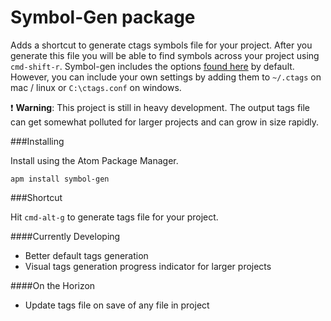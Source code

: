 # Symbol-Gen package

Adds a shortcut to generate ctags symbols file for your project.  After you generate this file
you will be able to find symbols across your project using `cmd-shift-r`.  Symbol-gen includes
the options [found here](https://github.com/weskinner/symbol-gen/blob/master/lib/.ctags) by default.
However, you can include your own settings by adding them to `~/.ctags` on mac / linux or
`C:\ctags.conf` on windows.

:exclamation: **Warning**: This project is still in heavy development.  The output tags file can get somewhat polluted
for larger projects and can grow in size rapidly.

###Installing

Install using the Atom Package Manager.

`apm install symbol-gen`

###Shortcut

Hit `cmd-alt-g` to generate tags file for your project.

####Currently Developing
- Better default tags generation
- Visual tags generation progress indicator for larger projects

####On the Horizon
- Update tags file on save of any file in project
